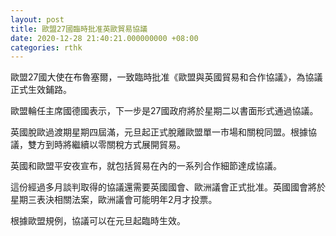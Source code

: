 ```yaml
---
layout: post
title: 歐盟27國臨時批准英歐貿易協議
date: 2020-12-28 21:40:21.000000000 +08:00
categories: rthk
---
```


歐盟27國大使在布魯塞爾，一致臨時批准《歐盟與英國貿易和合作協議》，為協議正式生效鋪路。

歐盟輪任主席國德國表示，下一步是27國政府將於星期二以書面形式通過協議。

英國脫歐過渡期星期四屆滿，元旦起正式脫離歐盟單一市場和關稅同盟。根據協議，雙方到時將繼續以零關稅方式展開貿易。

英國和歐盟平安夜宣布，就包括貿易在內的一系列合作細節達成協議。

這份經過多月談判取得的協議還需要英國國會、歐洲議會正式批准。英國國會將於星期三表決相關法案，歐洲議會可能明年2月才投票。

根據歐盟規例，協議可以在元旦起臨時生效。
